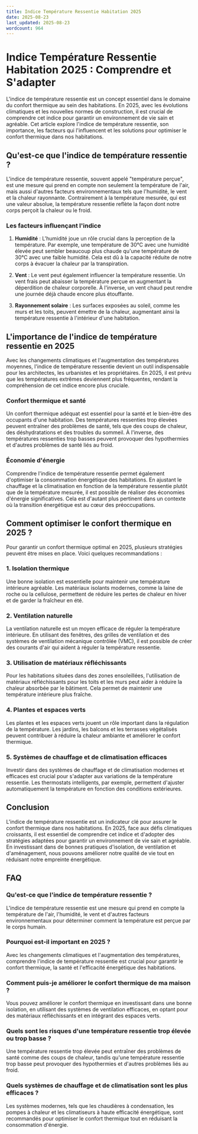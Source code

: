 ```yaml
---
title: Indice Température Ressentie Habitation 2025
date: 2025-08-23
last_updated: 2025-08-23
wordcount: 964
---
```


# Indice Température Ressentie Habitation 2025 : Comprendre et S'adapter

L'indice de température ressentie est un concept essentiel dans le domaine du confort thermique au sein des habitations. En 2025, avec les évolutions climatiques et les nouvelles normes de construction, il est crucial de comprendre cet indice pour garantir un environnement de vie sain et agréable. Cet article explore l'indice de température ressentie, son importance, les facteurs qui l'influencent et les solutions pour optimiser le confort thermique dans nos habitations.

## Qu'est-ce que l'indice de température ressentie ?

L'indice de température ressentie, souvent appelé "température perçue", est une mesure qui prend en compte non seulement la température de l'air, mais aussi d'autres facteurs environnementaux tels que l'humidité, le vent et la chaleur rayonnante. Contrairement à la température mesurée, qui est une valeur absolue, la température ressentie reflète la façon dont notre corps perçoit la chaleur ou le froid.

### Les facteurs influençant l'indice

1. **Humidité** : L'humidité joue un rôle crucial dans la perception de la température. Par exemple, une température de 30°C avec une humidité élevée peut sembler beaucoup plus chaude qu'une température de 30°C avec une faible humidité. Cela est dû à la capacité réduite de notre corps à évacuer la chaleur par la transpiration.

2. **Vent** : Le vent peut également influencer la température ressentie. Un vent frais peut abaisser la température perçue en augmentant la déperdition de chaleur corporelle. À l'inverse, un vent chaud peut rendre une journée déjà chaude encore plus étouffante.

3. **Rayonnement solaire** : Les surfaces exposées au soleil, comme les murs et les toits, peuvent émettre de la chaleur, augmentant ainsi la température ressentie à l'intérieur d'une habitation.

## L'importance de l'indice de température ressentie en 2025

Avec les changements climatiques et l'augmentation des températures moyennes, l'indice de température ressentie devient un outil indispensable pour les architectes, les urbanistes et les propriétaires. En 2025, il est prévu que les températures extrêmes deviennent plus fréquentes, rendant la compréhension de cet indice encore plus cruciale.

### Confort thermique et santé

Un confort thermique adéquat est essentiel pour la santé et le bien-être des occupants d'une habitation. Des températures ressenties trop élevées peuvent entraîner des problèmes de santé, tels que des coups de chaleur, des déshydratations et des troubles du sommeil. À l'inverse, des températures ressenties trop basses peuvent provoquer des hypothermies et d'autres problèmes de santé liés au froid.

### Économie d'énergie

Comprendre l'indice de température ressentie permet également d'optimiser la consommation énergétique des habitations. En ajustant le chauffage et la climatisation en fonction de la température ressentie plutôt que de la température mesurée, il est possible de réaliser des économies d'énergie significatives. Cela est d'autant plus pertinent dans un contexte où la transition énergétique est au cœur des préoccupations.

## Comment optimiser le confort thermique en 2025 ?

Pour garantir un confort thermique optimal en 2025, plusieurs stratégies peuvent être mises en place. Voici quelques recommandations :

### 1. Isolation thermique

Une bonne isolation est essentielle pour maintenir une température intérieure agréable. Les matériaux isolants modernes, comme la laine de roche ou la cellulose, permettent de réduire les pertes de chaleur en hiver et de garder la fraîcheur en été.

### 2. Ventilation naturelle

La ventilation naturelle est un moyen efficace de réguler la température intérieure. En utilisant des fenêtres, des grilles de ventilation et des systèmes de ventilation mécanique contrôlée (VMC), il est possible de créer des courants d'air qui aident à réguler la température ressentie.

### 3. Utilisation de matériaux réfléchissants

Pour les habitations situées dans des zones ensoleillées, l'utilisation de matériaux réfléchissants pour les toits et les murs peut aider à réduire la chaleur absorbée par le bâtiment. Cela permet de maintenir une température intérieure plus fraîche.

### 4. Plantes et espaces verts

Les plantes et les espaces verts jouent un rôle important dans la régulation de la température. Les jardins, les balcons et les terrasses végétalisés peuvent contribuer à réduire la chaleur ambiante et améliorer le confort thermique.

### 5. Systèmes de chauffage et de climatisation efficaces

Investir dans des systèmes de chauffage et de climatisation modernes et efficaces est crucial pour s'adapter aux variations de la température ressentie. Les thermostats intelligents, par exemple, permettent d'ajuster automatiquement la température en fonction des conditions extérieures.

## Conclusion

L'indice de température ressentie est un indicateur clé pour assurer le confort thermique dans nos habitations. En 2025, face aux défis climatiques croissants, il est essentiel de comprendre cet indice et d'adopter des stratégies adaptées pour garantir un environnement de vie sain et agréable. En investissant dans de bonnes pratiques d'isolation, de ventilation et d'aménagement, nous pouvons améliorer notre qualité de vie tout en réduisant notre empreinte énergétique.

## FAQ

### Qu'est-ce que l'indice de température ressentie ?

L'indice de température ressentie est une mesure qui prend en compte la température de l'air, l'humidité, le vent et d'autres facteurs environnementaux pour déterminer comment la température est perçue par le corps humain.

### Pourquoi est-il important en 2025 ?

Avec les changements climatiques et l'augmentation des températures, comprendre l'indice de température ressentie est crucial pour garantir le confort thermique, la santé et l'efficacité énergétique des habitations.

### Comment puis-je améliorer le confort thermique de ma maison ?

Vous pouvez améliorer le confort thermique en investissant dans une bonne isolation, en utilisant des systèmes de ventilation efficaces, en optant pour des matériaux réfléchissants et en intégrant des espaces verts.

### Quels sont les risques d'une température ressentie trop élevée ou trop basse ?

Une température ressentie trop élevée peut entraîner des problèmes de santé comme des coups de chaleur, tandis qu'une température ressentie trop basse peut provoquer des hypothermies et d'autres problèmes liés au froid.

### Quels systèmes de chauffage et de climatisation sont les plus efficaces ?

Les systèmes modernes, tels que les chaudières à condensation, les pompes à chaleur et les climatiseurs à haute efficacité énergétique, sont recommandés pour optimiser le confort thermique tout en réduisant la consommation d'énergie.